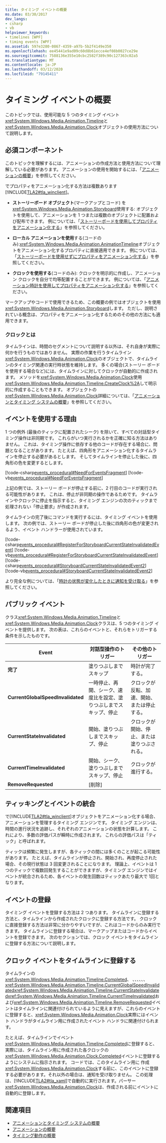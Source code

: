 ```yaml
---
title: タイミング イベントの概要
ms.date: 03/30/2017
dev_langs:
- csharp
- vb
helpviewer_keywords:
- timelines [WPF]
- timing events [WPF]
ms.assetid: 597e3280-0867-4359-a97b-5b2f4149e350
ms.openlocfilehash: ee45441e9ad09c60d8b61ecce4ef08b0027ce29e
ms.sourcegitcommit: 7588136e355e10cbc2582f389c90c127363c02a5
ms.translationtype: MT
ms.contentlocale: ja-JP
ms.lasthandoff: 03/12/2020
ms.locfileid: "79145411"
---
```

# <a name="timing-events-overview"></a>タイミング イベントの概要
このトピックでは、使用可能な 5 つのタイミング イベント<xref:System.Windows.Media.Animation.Timeline>と<xref:System.Windows.Media.Animation.Clock>オブジェクトの使用方法について説明します。  
  
## <a name="prerequisites"></a>必須コンポーネント  
 このトピックを理解するには、アニメーションの作成方法と使用方法について理解している必要があります。 アニメーションの使用を開始するには、「[アニメーションの概要](animation-overview.md)」を参照してください。  
  
 でプロパティをアニメーション化する方法は複数あります[!INCLUDE[TLA2#tla_winclient](../../../../includes/tla2sharptla-winclient-md.md)]。  
  
- **ストーリーボード オブジェクト**(マークアップとコード) を<xref:System.Windows.Media.Animation.Storyboard>使用する: オブジェクトを使用して、アニメーションを 1 つまたは複数のオブジェクトに配置および配布できます。 例については、「[ストーリーボードを使用してプロパティをアニメーション化する](how-to-animate-a-property-by-using-a-storyboard.md)」を参照してください。  
  
- **ローカル アニメーションを使用**する(コードのみ):<xref:System.Windows.Media.Animation.AnimationTimeline>オブジェクトをアニメーション化するプロパティに直接適用できます。 例については、「[ストーリーボードを使用せずにプロパティをアニメーション化する](how-to-animate-a-property-without-using-a-storyboard.md)」を参照してください。  
  
- **クロックを使用する**(コードのみ): クロックを明示的に作成し、アニメーション クロックを自分で均等配置することができます。  例については、「[アニメーション時計を使用してプロパティをアニメーション化する](how-to-animate-a-property-by-using-an-animationclock.md)」を参照してください。  
  
 マークアップやコードで使用できるため、この概要の例ではオブジェクトを使用<xref:System.Windows.Media.Animation.Storyboard>します。 ただし、説明されている概念は、プロパティをアニメーション化するためのその他の方法にも適用できます。  
  
### <a name="what-is-a-clock"></a>クロックとは  
 タイムラインは、時間のセグメントについて説明する以外は、それ自身が実際に何かを行うものではありません。 実際の作業を行うタイムライン<xref:System.Windows.Media.Animation.Clock>のオブジェクトで、タイムラインのタイミング関連の実行時状態を維持します。 多くの場合(ストーリー ボードを使用する場合など)には、タイムラインに対してクロックが自動的に作成されます。 メソッドを<xref:System.Windows.Media.Animation.Clock>使用<xref:System.Windows.Media.Animation.Timeline.CreateClock%2A>して明示的に作成することもできます。 オブジェクトの<xref:System.Windows.Media.Animation.Clock>詳細については、「[アニメーションとタイミング システムの概要](animation-and-timing-system-overview.md)」を参照してください。  
  
## <a name="why-use-events"></a>イベントを使用する理由  
 1 つの例外 (最後のティックに配置されたシーク) を除いて、すべての対話型タイミング操作は非同期です。 これらがいつ実行されるかを正確に知る方法はありません。 これは、タイミング操作に依存する他のコードが存在する場合に、問題となることがあります。 たとえば、四角形をアニメーション化するタイムラインを停止する必要があるとします。 そしてタイムラインを停止した後に、四角形の色を変更するとします。  
  
 [!code-csharp[events_procedural#NeedForEventsFragment](~/samples/snippets/csharp/VS_Snippets_Wpf/events_procedural/CSharp/EventExample.cs#needforeventsfragment)]
 [!code-vb[events_procedural#NeedForEventsFragment](~/samples/snippets/visualbasic/VS_Snippets_Wpf/events_procedural/VisualBasic/EventExample.vb#needforeventsfragment)]  
  
 上記の例では、ストーリー ボードが停止する前に、2 行目のコードが実行される可能性があります。 これは、停止が非同期の操作であるためです。 タイムラインやクロックに停止を指示すると、タイミング エンジンの次のティックまで処理されない「停止要求」が作成されます。  
  
 タイムラインの完了後にコマンドを実行するには、タイミング イベントを使用します。 次の例では、ストーリー ボードが停止した後に四角形の色が変更されるよう、イベント ハンドラーが使用されています。  
  
 [!code-csharp[events_procedural#RegisterForStoryboardCurrentStateInvalidatedEvent](~/samples/snippets/csharp/VS_Snippets_Wpf/events_procedural/CSharp/EventExample.cs#registerforstoryboardcurrentstateinvalidatedevent)]
 [!code-vb[events_procedural#RegisterForStoryboardCurrentStateInvalidatedEvent](~/samples/snippets/visualbasic/VS_Snippets_Wpf/events_procedural/VisualBasic/EventExample.vb#registerforstoryboardcurrentstateinvalidatedevent)]  
[!code-csharp[events_procedural#StoryboardCurrentStateInvalidatedEvent2](~/samples/snippets/csharp/VS_Snippets_Wpf/events_procedural/CSharp/EventExample.cs#storyboardcurrentstateinvalidatedevent2)]
[!code-vb[events_procedural#StoryboardCurrentStateInvalidatedEvent2](~/samples/snippets/visualbasic/VS_Snippets_Wpf/events_procedural/VisualBasic/EventExample.vb#storyboardcurrentstateinvalidatedevent2)]  
  
 より完全な例については、「[時計の状態が変化したときに通知を受け取る](how-to-receive-notification-when-clock-state-changes.md)」を参照してください。  
  
## <a name="public-events"></a>パブリック イベント  
 クラス<xref:System.Windows.Media.Animation.Timeline>と<xref:System.Windows.Media.Animation.Clock>クラスは、5 つのタイミング イベントを提供します。 次の表は、これらのイベントと、それらをトリガーする条件を示したものです。  
  
|Event|対話型操作のトリガー|その他のトリガー|  
|-----------|--------------------------------------|--------------------|  
|**完了**|塗りつぶしまでスキップ|時計が完了する。|  
|**CurrentGlobalSpeedInvalidated**|一時停止、再開、シーク、速度比を設定、塗りつぶしまでスキップ、停止|クロックが反転、加速、開始、または停止する。|  
|**CurrentStateInvalidated**|開始、塗りつぶしまでスキップ、停止|クロックが開始、停止、または塗りつぶされる。|  
|**CurrentTimeInvalidated**|開始、シーク、塗りつぶしまでスキップ、停止|クロックが進行する。|  
|**RemoveRequested**|[削除]||  
  
## <a name="ticking-and-event-consolidation"></a>ティッキングとイベントの統合  
 で[!INCLUDE[TLA2#tla_winclient](../../../../includes/tla2sharptla-winclient-md.md)]オブジェクトをアニメーション化する場合、アニメーションを管理するタイミング エンジンです。 タイミング エンジンは、時間の進行状況を追跡し、それぞれのアニメーションの状態を計算します。 これにより、多数の評価パスが瞬時に作成されます。 これらの評価パスは「ティック」と呼ばれます。  
  
 ティックは頻繁に発生しますが、各ティックの間には多くのことが起こる可能性があります。 たとえば、タイムラインが停止され、開始され、再度停止された場合、その現行状態は 3 回変更されることになります。 理論上、イベントは 1 つのティックで複数回発生することができますが、タイミング エンジンではイベントが統合されるため、各イベントの発生回数はティックあたり最大で 1回となります。  
  
## <a name="registering-for-events"></a>イベントの登録  
 タイミング イベントを登録する方法は 2 つあります。 タイムラインに登録する方法と、タイムラインから作成されたクロックに登録する方法です。 クロックに直接登録する方法は非常に分かりやすいですが、これはコードからのみ実行できます。 タイムラインに登録する場合は、マークアップまたはコードからイベントを登録できます。 次のセクションでは、クロック イベントをタイムラインに登録する方法について説明します。  
  
<a name="registeringforclockeventswithatimeline"></a>
## <a name="registering-for-clock-events-with-a-timeline"></a>クロック イベントをタイムラインに登録する  
 タイムラインの<xref:System.Windows.Media.Animation.Timeline.Completed>、 、、、、、、<xref:System.Windows.Media.Animation.Timeline.CurrentGlobalSpeedInvalidated><xref:System.Windows.Media.Animation.Timeline.CurrentStateInvalidated><xref:System.Windows.Media.Animation.Timeline.CurrentTimeInvalidated>および<xref:System.Windows.Media.Animation.Timeline.RemoveRequested>イベントはタイムラインに関連付けられているように見えますが、これらのイベントに登録すると、<xref:System.Windows.Media.Animation.Clock>実際にはイベント ハンドラがタイムライン用に作成されたイベント ハンドラに関連付けられます。  
  
 たとえば、タイムラインでイベント<xref:System.Windows.Media.Animation.Timeline.Completed>に登録すると、実際には、タイムライン用に作成された各クロックの<xref:System.Windows.Media.Animation.Clock.Completed>イベントに登録するようにシステムに指示されます。 コードでは、このタイムライン用に 作成<xref:System.Windows.Media.Animation.Clock>する前に、このイベントに登録する必要があります。それ以外の場合は、通知を受け取りません。 この処理は、[!INCLUDE[TLA2#tla_xaml](../../../../includes/tla2sharptla-xaml-md.md)]で自動的に実行されます。パーサー<xref:System.Windows.Media.Animation.Clock>は、作成される前にイベントに自動的に登録します。  
  
## <a name="see-also"></a>関連項目

- [アニメーションとタイミング システムの概要](animation-and-timing-system-overview.md)
- [アニメーションの概要](animation-overview.md)
- [タイミング動作の概要](timing-behaviors-overview.md)
